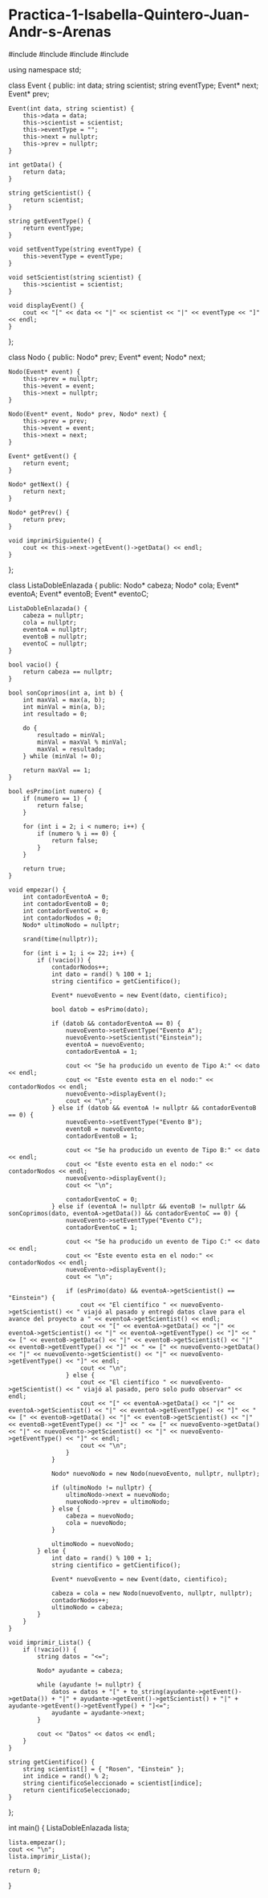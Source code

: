 # Practica-1-Isabella-Quintero-Juan-Andr-s-Arenas
#include <iostream>
#include <cstdlib>
#include <ctime>
#include <string>

using namespace std;

class Event {
public:
    int data;
    string scientist;
    string eventType;
    Event* next;
    Event* prev;

    Event(int data, string scientist) {
        this->data = data;
        this->scientist = scientist;
        this->eventType = "";
        this->next = nullptr;
        this->prev = nullptr;
    }

    int getData() {
        return data;
    }

    string getScientist() {
        return scientist;
    }

    string getEventType() {
        return eventType;
    }

    void setEventType(string eventType) {
        this->eventType = eventType;
    }

    void setScientist(string scientist) {
        this->scientist = scientist;
    }

    void displayEvent() {
        cout << "[" << data << "|" << scientist << "|" << eventType << "]" << endl;
    }
};

class Nodo {
public:
    Nodo* prev;
    Event* event;
    Nodo* next;

    Nodo(Event* event) {
        this->prev = nullptr;
        this->event = event;
        this->next = nullptr;
    }

    Nodo(Event* event, Nodo* prev, Nodo* next) {
        this->prev = prev;
        this->event = event;
        this->next = next;
    }

    Event* getEvent() {
        return event;
    }

    Nodo* getNext() {
        return next;
    }

    Nodo* getPrev() {
        return prev;
    }

    void imprimirSiguiente() {
        cout << this->next->getEvent()->getData() << endl;
    }
};

class ListaDobleEnlazada {
public:
    Nodo* cabeza;
    Nodo* cola;
    Event* eventoA;
    Event* eventoB;
    Event* eventoC;

    ListaDobleEnlazada() {
        cabeza = nullptr;
        cola = nullptr;
        eventoA = nullptr;
        eventoB = nullptr;
        eventoC = nullptr;
    }

    bool vacio() {
        return cabeza == nullptr;
    }

    bool sonCoprimos(int a, int b) {
        int maxVal = max(a, b);
        int minVal = min(a, b);
        int resultado = 0;

        do {
            resultado = minVal;
            minVal = maxVal % minVal;
            maxVal = resultado;
        } while (minVal != 0);

        return maxVal == 1;
    }

    bool esPrimo(int numero) {
        if (numero == 1) {
            return false;
        }

        for (int i = 2; i < numero; i++) {
            if (numero % i == 0) {
                return false;
            }
        }

        return true;
    }

    void empezar() {
        int contadorEventoA = 0;
        int contadorEventoB = 0;
        int contadorEventoC = 0;
        int contadorNodos = 0;
        Nodo* ultimoNodo = nullptr;

        srand(time(nullptr));

        for (int i = 1; i <= 22; i++) {
            if (!vacio()) {
                contadorNodos++;
                int dato = rand() % 100 + 1;
                string cientifico = getCientifico();

                Event* nuevoEvento = new Event(dato, cientifico);

                bool datob = esPrimo(dato);

                if (datob && contadorEventoA == 0) {
                    nuevoEvento->setEventType("Evento A");
                    nuevoEvento->setScientist("Einstein");
                    eventoA = nuevoEvento;
                    contadorEventoA = 1;

                    cout << "Se ha producido un evento de Tipo A:" << dato << endl;
                    cout << "Este evento esta en el nodo:" << contadorNodos << endl;
                    nuevoEvento->displayEvent();
                    cout << "\n";
                } else if (datob && eventoA != nullptr && contadorEventoB == 0) {
                    nuevoEvento->setEventType("Evento B");
                    eventoB = nuevoEvento;
                    contadorEventoB = 1;

                    cout << "Se ha producido un evento de Tipo B:" << dato << endl;
                    cout << "Este evento esta en el nodo:" << contadorNodos << endl;
                    nuevoEvento->displayEvent();
                    cout << "\n";

                    contadorEventoC = 0;
                } else if (eventoA != nullptr && eventoB != nullptr && sonCoprimos(dato, eventoA->getData()) && contadorEventoC == 0) {
                    nuevoEvento->setEventType("Evento C");
                    contadorEventoC = 1;

                    cout << "Se ha producido un evento de Tipo C:" << dato << endl;
                    cout << "Este evento esta en el nodo:" << contadorNodos << endl;
                    nuevoEvento->displayEvent();
                    cout << "\n";

                    if (esPrimo(dato) && eventoA->getScientist() == "Einstein") {
                        cout << "El científico " << nuevoEvento->getScientist() << " viajó al pasado y entregó datos clave para el avance del proyecto a " << eventoA->getScientist() << endl;
                        cout << "[" << eventoA->getData() << "|" << eventoA->getScientist() << "|" << eventoA->getEventType() << "]" << " <= [" << eventoB->getData() << "|" << eventoB->getScientist() << "|" << eventoB->getEventType() << "]" << " <= [" << nuevoEvento->getData() << "|" << nuevoEvento->getScientist() << "|" << nuevoEvento->getEventType() << "]" << endl;
                        cout << "\n";
                    } else {
                        cout << "El científico " << nuevoEvento->getScientist() << " viajó al pasado, pero solo pudo observar" << endl;
                        cout << "[" << eventoA->getData() << "|" << eventoA->getScientist() << "|" << eventoA->getEventType() << "]" << " <= [" << eventoB->getData() << "|" << eventoB->getScientist() << "|" << eventoB->getEventType() << "]" << " <= [" << nuevoEvento->getData() << "|" << nuevoEvento->getScientist() << "|" << nuevoEvento->getEventType() << "]" << endl;
                        cout << "\n";
                    }
                }

                Nodo* nuevoNodo = new Nodo(nuevoEvento, nullptr, nullptr);

                if (ultimoNodo != nullptr) {
                    ultimoNodo->next = nuevoNodo;
                    nuevoNodo->prev = ultimoNodo;
                } else {
                    cabeza = nuevoNodo;
                    cola = nuevoNodo;
                }

                ultimoNodo = nuevoNodo;
            } else {
                int dato = rand() % 100 + 1;
                string cientifico = getCientifico();

                Event* nuevoEvento = new Event(dato, cientifico);

                cabeza = cola = new Nodo(nuevoEvento, nullptr, nullptr);
                contadorNodos++;
                ultimoNodo = cabeza;
            }
        }
    }

    void imprimir_Lista() {
        if (!vacio()) {
            string datos = "<=";

            Nodo* ayudante = cabeza;

            while (ayudante != nullptr) {
                datos = datos + "[" + to_string(ayudante->getEvent()->getData()) + "|" + ayudante->getEvent()->getScientist() + "|" + ayudante->getEvent()->getEventType() + "]<=";
                ayudante = ayudante->next;
            }

            cout << "Datos" << datos << endl;
        }
    }

    string getCientifico() {
        string scientist[] = { "Rosen", "Einstein" };
        int indice = rand() % 2;
        string cientificoSeleccionado = scientist[indice];
        return cientificoSeleccionado;
    }
};

int main() {
    ListaDobleEnlazada lista;

    lista.empezar();
    cout << "\n";
    lista.imprimir_Lista();

    return 0;
}
